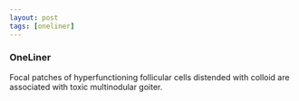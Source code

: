 ```yaml
---
layout: post
tags: [oneliner]
---
```



### OneLiner

Focal patches of hyperfunctioning follicular cells distended with colloid are associated with toxic multinodular goiter.
